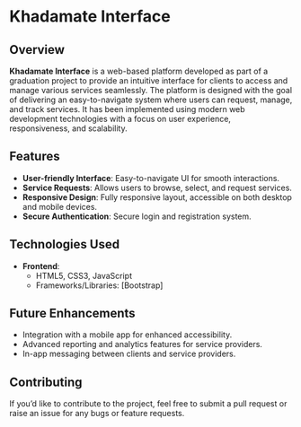 # Khadamate Interface

## Overview
**Khadamate Interface** is a web-based platform developed as part of a graduation project to provide an intuitive interface for clients to access and manage various services seamlessly. The platform is designed with the goal of delivering an easy-to-navigate system where users can request, manage, and track services. It has been implemented using modern web development technologies with a focus on user experience, responsiveness, and scalability.

## Features
- **User-friendly Interface**: Easy-to-navigate UI for smooth interactions.
- **Service Requests**: Allows users to browse, select, and request services.
- **Responsive Design**: Fully responsive layout, accessible on both desktop and mobile devices.
- **Secure Authentication**: Secure login and registration system.

## Technologies Used
- **Frontend**: 
  - HTML5, CSS3, JavaScript
  - Frameworks/Libraries: [Bootstrap]

## Future Enhancements
- Integration with a mobile app for enhanced accessibility.
- Advanced reporting and analytics features for service providers.
- In-app messaging between clients and service providers.

## Contributing
If you’d like to contribute to the project, feel free to submit a pull request or raise an issue for any bugs or feature requests.
